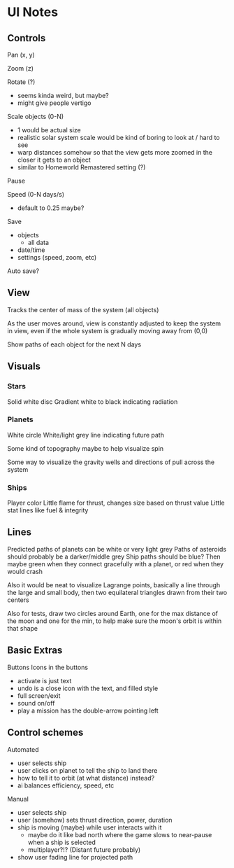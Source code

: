 # UI Notes

## Controls

Pan (x, y)

Zoom (z)

Rotate (?)

- seems kinda weird, but maybe?
- might give people vertigo

Scale objects (0-N)

- 1 would be actual size
- realistic solar system scale would be kind of boring to look at / hard to see
- warp distances somehow so that the view gets more zoomed in the closer it gets to an object
- similar to Homeworld Remastered setting (?)

Pause

Speed (0-N days/s)

- default to 0.25 maybe?

Save

- objects
  - all data
- date/time
- settings (speed, zoom, etc)

Auto save?

## View

Tracks the center of mass of the system (all objects)

As the user moves around, view is constantly adjusted to keep the system in view, even if the whole system is gradually moving away from (0,0)

Show paths of each object for the next N days

## Visuals

### Stars

Solid white disc
Gradient white to black indicating radiation

### Planets

White circle
White/light grey line indicating future path

Some kind of topography maybe to help visualize spin

Some way to visualize the gravity wells and directions of pull across the system

### Ships

Player color
Little flame for thrust, changes size based on thrust value
Little stat lines like fuel & integrity

## Lines

Predicted paths of planets can be white or very light grey
Paths of asteroids should probably be a darker/middle grey
Ship paths should be blue? Then maybe green when they connect gracefully with a planet, or red when they would crash

Also it would be neat to visualize Lagrange points, basically a line through the large and small body, then two equilateral triangles drawn from their two centers

Also for tests, draw two circles around Earth, one for the max distance of the moon and one for the min, to help make sure the moon's orbit is within that shape

## Basic Extras

Buttons
Icons in the buttons

- activate is just text
- undo is a close icon with the text, and filled style
- full screen/exit
- sound on/off
- play a mission has the double-arrow pointing left

## Control schemes

Automated

- user selects ship
- user clicks on planet to tell the ship to land there
- how to tell it to orbit (at what distance) instead?
- ai balances efficiency, speed, etc

Manual

- user selects ship
- user (somehow) sets thrust direction, power, duration
- ship is moving (maybe) while user interacts with it
  - maybe do it like bad north where the game slows to near-pause when a ship is selected
  - multiplayer?!? (Distant future probably)
- show user fading line for projected path



